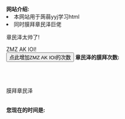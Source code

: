 <html lang="zh">
<head>       
   <title>膜拜章民泽网站</title>
</head>
<body>
  <main>
    <script>
      var pre=0;
    </script>
    <b>网站介绍:</b>
    <li>本网站用于蒟蒻yyj学习html</li>
    <li>同时膜拜章民泽巨佬</li>
    <p>章民泽太帅了!</p>
    <a herf="https://www.luogu.com.cn/paste/ecqdyqe3">ZMZ AK IOI!</a>
    <br>
    <button type="button" onclick="pre+=1">点此增加ZMZ AK IOI的次数</button>
    <b>章民泽的膜拜次数:</b>
    <script>
        document.write(pre);
    </script>
  </main>
  <aside>
    <br><br><br>
    <p>膜拜章民泽</p>
    <br><b>您现在的时间是:</b>
    <script>
      document.write(Date());
    </script>
  </aside>
</body>
</html>
